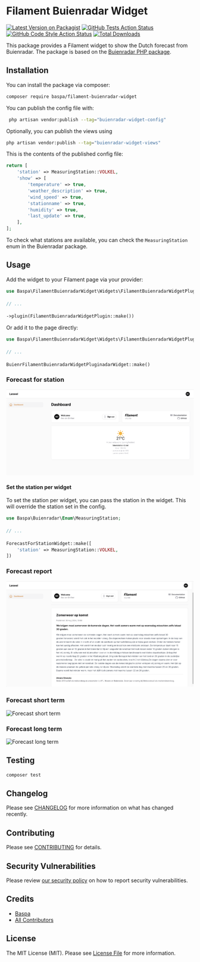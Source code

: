 # Filament Buienradar Widget

[![Latest Version on Packagist](https://img.shields.io/packagist/v/baspa/filament-buienradar-widget.svg?style=flat-square)](https://packagist.org/packages/baspa/filament-buienradar-widget)
[![GitHub Tests Action Status](https://img.shields.io/github/actions/workflow/status/baspa/filament-buienradar-widget/run-tests.yml?branch=main&label=tests&style=flat-square)](https://github.com/baspa/filament-buienradar-widget/actions?query=workflow%3Arun-tests+branch%3Amain)
[![GitHub Code Style Action Status](https://img.shields.io/github/actions/workflow/status/baspa/filament-buienradar-widget/fix-php-code-styling.yml?branch=main&label=code%20style&style=flat-square)](https://github.com/baspa/filament-buienradar-widget/actions?query=workflow%3A"Fix+PHP+code+styling"+branch%3Amain)
[![Total Downloads](https://img.shields.io/packagist/dt/baspa/filament-buienradar-widget.svg?style=flat-square)](https://packagist.org/packages/baspa/filament-buienradar-widget)

This package provides a Filament widget to show the Dutch forecast from Buienradar. The package is based on the [Buienradar PHP package](https://github.com/Baspa/buienradar-php-api).

## Installation

You can install the package via composer:

```bash
composer require baspa/filament-buienradar-widget
```

You can publish the config file with:

```bash
 php artisan vendor:publish --tag="buienradar-widget-config"
```

Optionally, you can publish the views using

```bash
php artisan vendor:publish --tag="buienradar-widget-views"
```

This is the contents of the published config file:

```php
return [
    'station' => MeasuringStation::VOLKEL,
    'show' => [
        'temperature' => true,
        'weather_description' => true,
        'wind_speed' => true,
        'stationname' => true,
        'humidity' => true,
        'last_update' => true,
    ],
];
```

To check what stations are available, you can check the `MeasuringStation` enum in the Buienradar package.

## Usage

Add the widget to your Filament page via your provider:

```php
use Baspa\FilamentBuienradarWidget\Widgets\FilamentBuienradarWidgetPlugin;

// ...

->plugin(FilamentBuienradarWidgetPlugin::make())
```

Or add it to the page directly:

```php
use Baspa\FilamentBuienradarWidget\Widgets\FilamentBuienradarWidgetPlugin;

// ...

BuienrFilamentBuienradarWidgetPluginadarWidget::make()
```

### Forecast for station

![Forecast for station](./docs/forecast-for-station.png)

#### Set the station per widget

To set the station per widget, you can pass the station in the widget. This will override the station set in the config.

```php
use Baspa\Buienradar\Enum\MeasuringStation;

// ...

ForecastForStationWidget::make([
    'station' => MeasuringStation::VOLKEL,
])
```

### Forecast report

![Forecast report](./docs/forecast-report.png)

### Forecast short term

![Forecast short term](./docs/forecast-short-term.png)

### Forecast long term

![Forecast long term](./docs/forecast-long-term.png)

## Testing

```bash
composer test
```

## Changelog

Please see [CHANGELOG](CHANGELOG.md) for more information on what has changed recently.

## Contributing

Please see [CONTRIBUTING](.github/CONTRIBUTING.md) for details.

## Security Vulnerabilities

Please review [our security policy](../../security/policy) on how to report security vulnerabilities.

## Credits

-   [Baspa](https://github.com/Baspa)
-   [All Contributors](../../contributors)

## License

The MIT License (MIT). Please see [License File](LICENSE.md) for more information.
